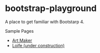 # bootstrap-playground

A place to get familiar with Bootstarp 4.

Sample Pages

- [Art Maker](https://krisshen.github.io/bootstrap-playground/arker/arker.html)
- [Loife (under construction)](https://krisshen.github.io/bootstrap-playground/loife/loife.html)

